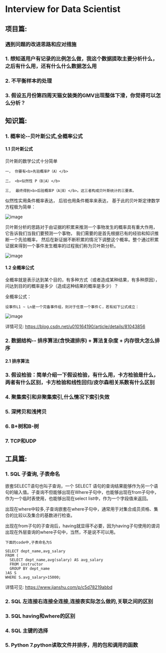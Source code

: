 # Interview for Data Scientist

## 项目篇:
### 遇到问题的改进思路和应对措施

### 1. 想知道用户有记录的比例怎么做，我这个数据提取主要分析什么，之后有什么用，还有什么什么数据怎么用

### 2. 不平衡样本的处理

### 3. 假设五月份第四周天猫女装类的GMV出现整体下滑，你觉得可以怎么分析？

## 知识篇:
### 1. 概率论--贝叶斯公式,全概率公式
#### 1.1 贝叶斯公式
贝叶斯的数学公式十分简单

    一， 你要有<b>先验概率P（A）</b>  

    二， <b>似然性 P（B|A）</b>  

    三,  最终得到<b>后验概率P（A|B）</b>。这三者构成贝叶斯统计的三要素。  

似然性实用条件概率表达， 后验也用条件概率来表达， 基于此的贝叶斯定律数学方程极为简单：

![image](https://github.com/whw199833/2021_for_work/blob/master/images/20dc6dd3b18760e89f6be2682c2df0ee_720w.jpg)

贝叶斯分析的思路对于由证据的积累来推测一个事物发生的概率具有重大作用， 它告诉我们当我们要预测一个事物， 我们需要的是首先根据已有的经验和知识推断一个先验概率， 然后在新证据不断积累的情况下调整这个概率。整个通过积累证据来得到一个事件发生概率的过程我们称为贝叶斯分析。

![image](https://github.com/whw199833/2021_for_work/blob/master/images/b31aa378530e552127512be06a522b70.svg)

#### 1.2 全概率公式
全概率就是表示达到某个目的，有多种方式（或者造成某种结果，有多种原因），问达到目的的概率是多少（造成这种结果的概率是多少）？

全概率公式：

    设事件L1 ~ Ln是一个完备事件组，则对于任意一个事件Ｃ，若有如下公式成立：
![image](https://raw.githubusercontent.com/whw199833/2021_for_work/master/images/20170718154223896.gif)

详情可见: https://blog.csdn.net/u010164190/article/details/81043856

### 2. 数据结构-- 排序算法(含快速排序) + 算法复杂度 + 内存很大怎么排序
#### 2.1 排序算法

### 3. 假设检验：简单介绍一下假设检验，有什么用，卡方检验是什么，两者有什么区别，卡方检验和线性回归/皮尔森相关系数有什么区别

### 4. 聚集索引和非聚集索引,什么情况下索引失效

### 5. 深拷贝和浅拷贝

### 6. B+树和B-树

### 7. TCP和UDP

    
## 工具篇:
### 1. SQL 子查询, 子表命名

嵌套SELECT语句也叫子查询，一个 SELECT 语句的查询结果能够作为另一个语句的输入值。子查询不但能够出现在Where子句中，也能够出现在from子句中，作为一个临时表使用，也能够出现在select list中，作为一个字段值来返回。

出现在where中较多,子查询嵌套在where子句中，通常用于对集合成员资格、集合的比较以及集合的基数进行检查。

出现在from子句的子查询后，having就显得不必要，因为having子句使用的谓词出现在外层查询的where子句中，当然，不是说不可以用。

    下面的code中,子表命名为S
    
    SELECT dept_name,avg_salary
    FROM (
      SELECT dept_name,avg(salary) AS avg_salary
      FROM instructor
      GROUP BY dept_name
    )AS S 
    WHERE S.avg_salary>15000;
       
详情可见: https://www.jianshu.com/p/c5d78219abbd

### 2. SQL 左连接右连接全连接,连接表实际怎么做的,关联之间的区别

### 3. SQL having和where的区别

### 4. SQL 主键的选择

### 5. Python 7.python读取文件并排序，用的包和调用的函数
